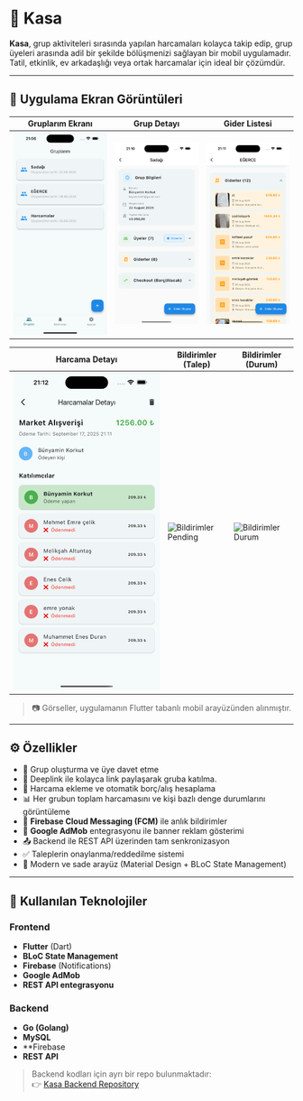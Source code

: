 # 🧾 Kasa

**Kasa**, grup aktiviteleri sırasında yapılan harcamaları kolayca takip edip, grup üyeleri arasında adil bir şekilde bölüşmenizi sağlayan bir mobil uygulamadır.  
Tatil, etkinlik, ev arkadaşlığı veya ortak harcamalar için ideal bir çözümdür.

---

## 📱 Uygulama Ekran Görüntüleri

| Gruplarım Ekranı | Grup Detayı | Gider Listesi |
|------------------|--------------|----------------|
| ![Gruplar](screenshots/1.png) | ![Grup Detayı](screenshots/2.png) | ![Gider Listesi](screenshots/3.png) |

| Harcama Detayı | Bildirimler (Talep) | Bildirimler (Durum) |
|----------------|----------------------|----------------------|
| ![Harcama Detayı](screenshots/4.png) | ![Bildirimler Pending](screenshots/5.png) | ![Bildirimler Durum](screenshots/6.png) |

> 📷 Görseller, uygulamanın Flutter tabanlı mobil arayüzünden alınmıştır.

---

## ⚙️ Özellikler

- 👥 Grup oluşturma ve üye davet etme
- 🔗 Deeplink ile kolayca link paylaşarak gruba katılma.
- 💸 Harcama ekleme ve otomatik borç/alış hesaplama  
- 📊 Her grubun toplam harcamasını ve kişi bazlı denge durumlarını görüntüleme  
- 🔔 **Firebase Cloud Messaging (FCM)** ile anlık bildirimler  
- 📢 **Google AdMob** entegrasyonu ile banner reklam gösterimi  
- 📤 Backend ile REST API üzerinden tam senkronizasyon  
- ✅ Taleplerin onaylanma/reddedilme sistemi  
- 📱 Modern ve sade arayüz (Material Design + BLoC State Management)

---

## 🧠 Kullanılan Teknolojiler

### Frontend
- **Flutter** (Dart)
- **BLoC State Management**
- **Firebase** (Notifications)
- **Google AdMob**
- **REST API entegrasyonu**

### Backend
- **Go (Golang)**  
- **MySQL**
- **Firebase
- **REST API**

> Backend kodları için ayrı bir repo bulunmaktadır:  
👉 [Kasa Backend Repository](https://github.com/bunyaminkorkut/kasa-go-server)
